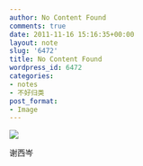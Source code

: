 ```yaml
---
author: No Content Found
comments: true
date: 2011-11-16 15:16:35+00:00
layout: note
slug: '6472'
title: No Content Found
wordpress_id: 6472
categories:
- notes
- 不好归类
post_format:
- Image
---
```


![](http://www.baibanbao.net/wp-content/uploads/2011/11/tumblr_lurefrZUTd1qz6vj8o1_1280.jpg)

谢西岑
